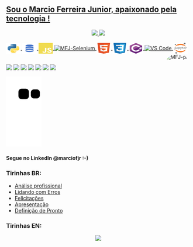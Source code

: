 ## <div class="badge-base LI-profile-badge" data-locale="pt_BR" data-size="medium" data-theme="light" data-type="VERTICAL" data-vanity="marciofjr" data-version="v1"><a class="badge-base__link LI-simple-link" href="https://br.linkedin.com/in/marciofjr?trk=profile-badge">Sou o Marcio Ferreira Junior, apaixonado pela tecnologia ! </a></div>
 
<div align="center">
  <a href="https://github.com/marciofjr">
  <img height="180em" src="https://github-readme-stats.vercel.app/api?username=marciofjr&show_icons=true&theme=dark&include_all_commits=true&count_private=true"/>
  <img height="180em" src="https://github-readme-stats.vercel.app/api/top-langs/?username=marciofjr&theme=dark"/>
</div>
<div style="display: inline_block"><br>
   <img align="center" title="Python" alt="MFJ-Python" height="30" width="40" src="https://raw.githubusercontent.com/devicons/devicon/master/icons/python/python-original.svg">
 <img align="center" title="SQL" alt="MFJ-SQL" height="30" width="40" src="https://raw.githubusercontent.com/github/explore/master/topics/sql/sql.png">
 <img align="center" title="JavaScript" alt="MFJ-Js" height="30" width="40" src="https://raw.githubusercontent.com/devicons/devicon/master/icons/javascript/javascript-plain.svg">
 
  <img align="center" title="Selenium" alt="MFJ-Selenium" height="30" width="40" src="https://img.icons8.com/color/48/000000/selenium-test-automation.png">
  <img align="center" title="HTML5" alt="MFJ-HTML" height="30" width="40" src="https://raw.githubusercontent.com/devicons/devicon/master/icons/html5/html5-original.svg">
  <img align="center" title="CSS" alt="MFJ-CSS" height="30" width="40" src="https://raw.githubusercontent.com/devicons/devicon/master/icons/css3/css3-original.svg">
 <img align="center" title="Csharp" alt="MFJ-Csharp" height="30" width="40" src="https://raw.githubusercontent.com/devicons/devicon/master/icons/csharp/csharp-original.svg">
 
 <img align="center" title="VS Code" alt="VS Code" height="30" width="40" src="https://img.icons8.com/fluent/48/000000/visual-studio-code-2019.png">
 <img align="center" title="Jupyter Notebook" alt="Jupyter" height="30" width="40" src="https://raw.githubusercontent.com/github/explore/master/topics/jupyter-notebook/jupyter-notebook.png">

  <img align="right" alt="MFJ-pic" height="150" style="border-radius:50px;" src="https://media-exp1.licdn.com/dms/image/C4D03AQHA1aWKdmWp0Q/profile-displayphoto-shrink_200_200/0/1652206805574?e=1664409600&v=beta&t=VyHQcuPP7aytQrdWSjvwAgLX1hWTneO87Kmeo1MtPfw">

 
</div>
  
  ##
 
<div> 
  <a href="https://www.linkedin.com/in/marciofjr" target="_blank"><img src="https://img.shields.io/badge/-LinkedIn-%230077B5?style=for-the-badge&logo=linkedin&logoColor=white" target="_blank"></a> 
  <a href="https://www.youtube.com/channel/UCXaRu8JsvbhHHuU024A5VMw" target="_blank"><img src="https://img.shields.io/badge/YouTube-FF0000?style=for-the-badge&logo=youtube&logoColor=white" target="_blank"></a>
  <a href="https://instagram.com/marcio.ferreira.jr" target="_blank"><img src="https://img.shields.io/badge/-Instagram-%23E4405F?style=for-the-badge&logo=instagram&logoColor=white" target="_blank"></a>
 	<a href="https://github.com/marciofjr" target="_blank"><img src="https://img.shields.io/badge/GitHub-100000?style=for-the-badge&logo=github&logoColor=white" target="_blank"></a>
 <a href="https://api.whatsapp.com/send?phone=5516988308470&text=Oi%20M%C3%A1rcio%2C%20acessei%20seu%20perfil%20pelo%20github." target="_blank"><img src="https://img.shields.io/badge/WhatsApp-25D366?style=for-the-badge&logo=whatsapp&logoColor=white" target="_blank"></a> 
  <a href = "mailto:marcioferreira_junior@hotmail.com"><img src="https://img.shields.io/badge/Microsoft_Outlook-0078D4?style=for-the-badge&logo=microsoft-outlook&logoColor=white" target="_blank"></a>
   <a href = "https://dolarhoje.com/bitcoin-hoje/"><img src="https://img.shields.io/badge/Bitcoin-000000?style=for-the-badge&logo=bitcoin&logoColor=white" target="_blank"></a>
 
  ![Snake animation](https://github.com/marciofjr/marciofjr/blob/output/github-contribution-grid-snake.svg)
 
 #### Segue no LinkedIn @marciofjr :-)
 
</div>
          

### Tirinhas BR:
<!-- BLOG-POST-LIST:START -->
- [Análise profissional](https://johnywalves.com.br/comic-26/)
- [Lidando com Erros](https://johnywalves.com.br/comic-25/)
- [Felicitações](https://johnywalves.com.br/comic-24/)
- [Apresentação](https://johnywalves.com.br/comic-23/)
- [Definição de Pronto](https://johnywalves.com.br/comic-22/)
<!-- BLOG-POST-LIST:END -->

### Tirinhas EN:
<!--START_SECTION:comicstrip-->
<p align="center">
 <a href="https://xkcd.com/">
 <img src="https://imgs.xkcd.com/comics/data_quality.png" />
</a>
</p>
<!--END_SECTION:comicstrip-->
